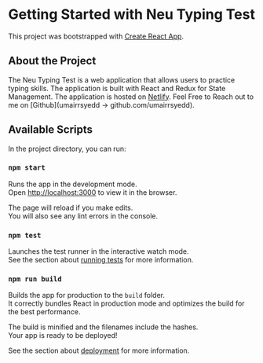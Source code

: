 # Getting Started with Neu Typing Test

This project was bootstrapped with [Create React App](https://github.com/facebook/create-react-app).

## About the Project

The Neu Typing Test is a web application that allows users to practice typing skills. The application is built with React and Redux for State Management. The application is hosted on [Netlify](https://netlify.com/).
Feel Free to Reach out to me on [Github](umairrsyedd -> github.com/umairrsyedd).

## Available Scripts

In the project directory, you can run:

### `npm start`

Runs the app in the development mode.\
Open [http://localhost:3000](http://localhost:3000) to view it in the browser.

The page will reload if you make edits.\
You will also see any lint errors in the console.

### `npm test`

Launches the test runner in the interactive watch mode.\
See the section about [running tests](https://facebook.github.io/create-react-app/docs/running-tests) for more information.

### `npm run build`

Builds the app for production to the `build` folder.\
It correctly bundles React in production mode and optimizes the build for the best performance.

The build is minified and the filenames include the hashes.\
Your app is ready to be deployed!

See the section about [deployment](https://facebook.github.io/create-react-app/docs/deployment) for more information.
